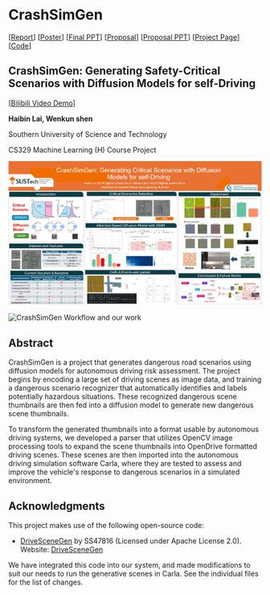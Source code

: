 # CrashSimGen

[[Report](https://github.com/HaibinLai/CrashSimGen/blob/main/CrashSimGen__Final_ML_Project%20(9).pdf)]
[[Poster](https://github.com/HaibinLai/CrashSimGen/blob/main/Poster.pdf)]
[[Final PPT](https://github.com/HaibinLai/CrashSimGen/blob/main/ML_DM_No_video.pptx)]
[[Proposal](https://github.com/HaibinLai/CrashSimGen/blob/main/CrashSimGen_proposal.pdf)] [[Proposal PPT](https://github.com/HaibinLai/CrashSimGen/blob/main/CrashSceneGen.pdf)] [[Project Page](https://haibinlai.github.io/CrashSimGen/)] [[Code](https://github.com/HaibinLai/CrashSimGen)]

## CrashSimGen: Generating Safety-Critical Scenarios with Diffusion Models for self-Driving

[[Bilibili Video Demo](https://www.bilibili.com/video/BV1ZPcxeFEP2/?share_source=copy_web&vd_source=72eac555730ba7e7a64f9fa1d7f2b2d4)]

**Haibin Lai, Wenkun shen**

Southern University of Science and Technology

CS329 Machine Learning (H) Course Project

<!-- ![alt text](img/image.png) -->
<!-- ![CrashSimGen Workflow](img/ML_DM.drawio.png) -->

![Poster](img/Poster.png)

![CrashSimGen Workflow and our work](img/ML_DM2.drawio.png)

## Abstract

CrashSimGen is a project that generates dangerous road scenarios using diffusion models for autonomous driving risk assessment. The project begins by encoding a large set of driving scenes as image data, and training a dangerous scenario recognizer that automatically identifies and labels potentially hazardous situations. These recognized dangerous scene thumbnails are then fed into a diffusion model to generate new dangerous scene thumbnails.

To transform the generated thumbnails into a format usable by autonomous driving systems, we developed a parser that utilizes OpenCV image processing tools to expand the scene thumbnails into OpenDrive formatted driving scenes. These scenes are then imported into the autonomous driving simulation software Carla, where they are tested to assess and improve the vehicle's response to dangerous scenarios in a simulated environment.

## Acknowledgments

This project makes use of the following open-source code:

- [DriveSceneGen](https://github.com/SS47816/DriveSceneGen.git) by SS47816 (Licensed under Apache License 2.0). Website: [DriveSceneGen](https://ss47816.github.io/DriveSceneGen/)

We have integrated this code into our system, and made modifications to suit our needs to run the generative scenes in Carla. See the individual files for the list of changes.
